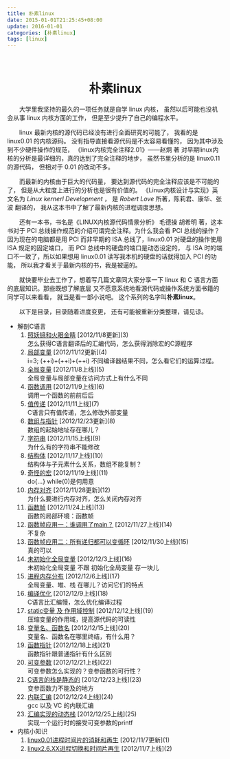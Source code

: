 ```yaml
---
title: 朴素linux
date: 2015-01-01T21:25:45+08:00
update: 2016-01-01
categories: [朴素linux]
tags: [linux]
---
```


﻿<a name="top"></a>

<h1 align="center"><b>朴素linux</b></h1>

　　大学里我坚持的最久的一项任务就是自学 linux 内核，
虽然以后可能也没机会从事 linux 内核方面的工作，
但是至少提升了自己的编程水平。

　　linux 最新内核的源代码已经没有进行全面研究的可能了，
我看的是 linux0.01 的内核源码。
没有指导直接看源代码是不太容易看懂的，
因为其中涉及到不少硬件操作的规范，
《linux内核完全注释2.01》——赵炯 著
对早期linux内核的分析是最详细的，真的达到了完全注释的地步，
虽然书里分析的是 linux0.11 的源代码，
但相对于 0.01 的改动不多。

　　而最新的内核由于巨大的代码量，
要达到源代码的完全注释应该是不可能的了，
但是从大粒度上进行的分析也是很有价值的。
《Linux内核设计与实现》英文名为
*Linux kernerl Development* ，
是 *Robert Love* 所著，陈莉君、康华、张波 翻译的，
我从这本书中了解了最新内核的进程调度思想。

　　还有一本书，书名是《LINUX内核源代码情景分析》
毛德操 胡希明 著，这本书对于 PCI
总线操作规范的介绍可谓完全注释。为什么我会看 PCI
总线的操作？因为现在的电脑都是用 PCI 而非早期的 ISA
总线了，linux0.01 对硬盘的操作使用 ISA 规定的固定端口，
而 PCI 总线中的硬盘的端口是动态设定的，
与 ISA 时的端口不一致了，所以如果想用 linux0.01
读写我本机的硬盘的话就得加入 PCI 的功能，
所以我才看关于最新内核的书，我是被逼的。

　　就快要毕业去工作了，想着写几篇文章同大家分享一下
linux 和 C 语言方面的底层知识。那些既想了解底层
又不愿意系统地看源代码或操作系统方面书籍的同学可以来看看，
就当是看一部小说吧。
这个系列的名字叫<b>朴素linux</b>。

　　以下是目录，目录随着进度变更，
还有可能被重新分类整理，请见谅。

<a name="content"></a>

* 解剖C语言
	1. [照妖镜和火眼金睛](https://github.com/1184893257/simplelinux/blob/master/gcc.md#top) \[2012/11/8更新](3)  
	怎么获得C语言翻译后的汇编代码，怎么获得消除宏的C源程序
	2. [局部变量](https://github.com/1184893257/simplelinux/blob/master/localvar.md#top) \[2012/11/12更新](4)  
	i=3; (++i)+(++i)+(++i) 不同编译器结果不同，怎么看它们的运算过程。
	3. [全局变量](https://github.com/1184893257/simplelinux/blob/master/globalvar.md#top) \[2012/11/8上线](5)  
	全局变量与局部变量在访问方式上有什么不同
	4. [函数调用](https://github.com/1184893257/simplelinux/blob/master/call.md#top) \[2012/11/9上线](6)  
	调用一个函数的前前后后
	5. [值传递](https://github.com/1184893257/simplelinux/blob/master/byval.md#top) \[2012/11/11上线](7)  
	C语言只有值传递，怎么修改外部变量
	6. [数组与指针](https://github.com/1184893257/simplelinux/blob/master/array.md#top) \[2012/12/23更新](8)  
	数组的起始地址存在哪儿？
	7. [字符串](https://github.com/1184893257/simplelinux/blob/master/string.md#top) \[2012/11/15上线](9)  
	为什么有的字符串不能修改
	8. [结构体](https://github.com/1184893257/simplelinux/blob/master/struct.md#top) \[2012/11/17上线](10)  
	结构体与子元素什么关系，数组不能复制？
	9. [奇怪的宏](https://github.com/1184893257/simplelinux/blob/master/macro.md#top) \[2012/11/19上线](11)  
	do{...} while(0)是何用意
	10. [内存对齐](https://github.com/1184893257/simplelinux/blob/master/align.md#top) \[2012/11/28更新](12)  
	为什么要进行内存对齐，怎么关闭内存对齐
	11. [函数帧](https://github.com/1184893257/simplelinux/blob/master/frame.md#top) \[2012/11/24上线](13)  
	函数的局部环境：函数帧
	12. [函数帧应用一：谁调用了main？](https://github.com/1184893257/simplelinux/blob/master/main.md#top) \[2012/11/27上线](14)  
	不复杂
	13. [函数帧应用二：所有递归都可以变循环](https://github.com/1184893257/simplelinux/blob/master/recur.md#top) \[2012/11/30上线](15)  
	真的可以
	14. [未初始化全局变量](https://github.com/1184893257/simplelinux/blob/master/bss.md#top) \[2012/12/3上线](16)  
	未初始化全局变量 不跟 初始化全局变量 存一块儿
	15. [进程内存分布](https://github.com/1184893257/simplelinux/blob/master/mem.md#top) \[2012/12/6上线](17)  
	全局变量、堆、栈 在哪儿？访问它们的特点
	16. [编译优化](https://github.com/1184893257/simplelinux/blob/master/optimize.md#top) \[2012/12/9上线](18)  
	C语言比汇编慢，怎么优化编译过程
	17. [static变量 及 作用域控制](https://github.com/1184893257/simplelinux/blob/master/static.md#top) \[2012/12/12上线](19)  
	压缩变量的作用域，提高源代码的可读性
	18. [变量名、函数名](https://github.com/1184893257/simplelinux/blob/master/name.md#top) \[2012/12/15上线](20)  
	变量名、函数名在哪里终结，有什么用？
	19. [函数指针](https://github.com/1184893257/simplelinux/blob/master/pfunc.md#top) \[2012/12/18上线](21)  
	函数指针跟普通指针有什么区别
	20. [可变参数](https://github.com/1184893257/simplelinux/blob/master/varargs.md#top) \[2012/12/21上线](22)  
	可变参数怎么实现的？变参函数的可行性？
	21. [C语言的栈是静态的](https://github.com/1184893257/simplelinux/blob/master/staticstack.md#top) \[2012/12/23上线](23)  
	变参函数力不能及的地方
	22. [内联汇编](https://github.com/1184893257/simplelinux/blob/master/inlineasm.md#top) \[2012/12/24上线](24)  
	gcc 以及 VC 的内联汇编
	23. [汇编实现的动态栈](https://github.com/1184893257/simplelinux/blob/master/dynamicstack.md#top) \[2012/12/25上线](25)  
	实现一个运行时的接受可变参数的printf
* 内核小知识
	1. [linux0.01进程时间片的消耗和再生](https://github.com/1184893257/simplelinux/blob/master/process0.01.md#top) \[2012/11/7更新](1)
	2. [linux2.6.XX进程切换和时间片再生](https://github.com/1184893257/simplelinux/blob/master/process2.6.md#top) \[2012/11/7上线](2)

